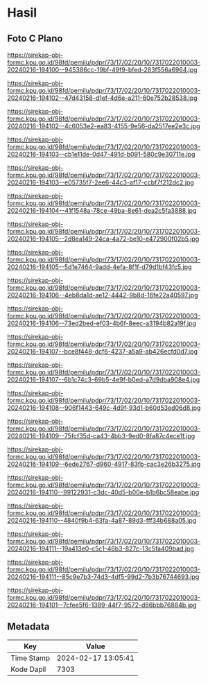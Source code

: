 # Hasil

## Foto C Plano

https://sirekap-obj-formc.kpu.go.id/98fd/pemilu/pdpr/73/17/02/20/10/7317022010003-20240216-194100--945386cc-19bf-49f9-bfed-283f556a6964.jpg

https://sirekap-obj-formc.kpu.go.id/98fd/pemilu/pdpr/73/17/02/20/10/7317022010003-20240216-194102--47d43158-d1ef-4d6e-a211-60e752b28538.jpg

https://sirekap-obj-formc.kpu.go.id/98fd/pemilu/pdpr/73/17/02/20/10/7317022010003-20240216-194102--4c6053e2-ea83-4155-9e56-da2517ee2e3c.jpg

https://sirekap-obj-formc.kpu.go.id/98fd/pemilu/pdpr/73/17/02/20/10/7317022010003-20240216-194103--cb1e11de-0d47-491d-b091-580c9e30711e.jpg

https://sirekap-obj-formc.kpu.go.id/98fd/pemilu/pdpr/73/17/02/20/10/7317022010003-20240216-194103--e05735f7-2ee6-44c3-af17-ccbf7f212dc2.jpg

https://sirekap-obj-formc.kpu.go.id/98fd/pemilu/pdpr/73/17/02/20/10/7317022010003-20240216-194104--41f1548a-78ce-49ba-8e61-dea2c5fa3888.jpg

https://sirekap-obj-formc.kpu.go.id/98fd/pemilu/pdpr/73/17/02/20/10/7317022010003-20240216-194105--2d8ea149-24ca-4a72-be10-e472900f02b5.jpg

https://sirekap-obj-formc.kpu.go.id/98fd/pemilu/pdpr/73/17/02/20/10/7317022010003-20240216-194105--5d1e7464-9add-4efa-8f1f-d79d1bf43fc5.jpg

https://sirekap-obj-formc.kpu.go.id/98fd/pemilu/pdpr/73/17/02/20/10/7317022010003-20240216-194106--4eb8da1d-ae12-4442-9b8d-16fe22a40597.jpg

https://sirekap-obj-formc.kpu.go.id/98fd/pemilu/pdpr/73/17/02/20/10/7317022010003-20240216-194106--73ed2bed-ef03-4b6f-8eec-a3194b82a19f.jpg

https://sirekap-obj-formc.kpu.go.id/98fd/pemilu/pdpr/73/17/02/20/10/7317022010003-20240216-194107--bce8f448-dcf6-4237-a5a9-ab426ecfd0d7.jpg

https://sirekap-obj-formc.kpu.go.id/98fd/pemilu/pdpr/73/17/02/20/10/7317022010003-20240216-194107--6b1c74c3-69b5-4e9f-b0ed-a7d9dba908e4.jpg

https://sirekap-obj-formc.kpu.go.id/98fd/pemilu/pdpr/73/17/02/20/10/7317022010003-20240216-194108--906f1443-649c-4d9f-93d1-b60d53ed06d8.jpg

https://sirekap-obj-formc.kpu.go.id/98fd/pemilu/pdpr/73/17/02/20/10/7317022010003-20240216-194109--75fcf35d-ca43-4bb3-9ed0-8fa87c4ece1f.jpg

https://sirekap-obj-formc.kpu.go.id/98fd/pemilu/pdpr/73/17/02/20/10/7317022010003-20240216-194109--6ede2767-d960-4917-83fb-cac3e26b3275.jpg

https://sirekap-obj-formc.kpu.go.id/98fd/pemilu/pdpr/73/17/02/20/10/7317022010003-20240216-194110--99122931-c3dc-40d5-b00e-b1b6bc58eabe.jpg

https://sirekap-obj-formc.kpu.go.id/98fd/pemilu/pdpr/73/17/02/20/10/7317022010003-20240216-194110--4840f9b4-63fa-4a87-89d3-fff34b688a05.jpg

https://sirekap-obj-formc.kpu.go.id/98fd/pemilu/pdpr/73/17/02/20/10/7317022010003-20240216-194111--19a413e0-c5c1-46b3-827c-13c5fa409bad.jpg

https://sirekap-obj-formc.kpu.go.id/98fd/pemilu/pdpr/73/17/02/20/10/7317022010003-20240216-194111--85c9e7b3-74d3-4df5-99d2-7b3b76744693.jpg

https://sirekap-obj-formc.kpu.go.id/98fd/pemilu/pdpr/73/17/02/20/10/7317022010003-20240216-194101--7cfee5f6-1389-44f7-9572-d86bbb76884b.jpg


## Metadata

| Key        | Value               |
| ---------- | ------------------- |
| Time Stamp | 2024-02-17 13:05:41 |
| Kode Dapil | 7303                |



